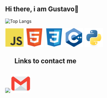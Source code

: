 ## Hi there, i am Gustavo👋

![Top Langs](https://github-readme-stats.vercel.app/api/top-langs/?username=gustavoffg991&layout=compact&icons=true&theme=tokyonight)
<div>
  
  <img src="https://github.com/devicons/devicon/blob/master/icons/javascript/javascript-original.svg" style="height:60px;">
  <img src="https://github.com/devicons/devicon/blob/master/icons/html5/html5-original.svg" style="height:60px;">
  <img src="https://github.com/devicons/devicon/blob/master/icons/css3/css3-original.svg" style="height:60px;">
  <img src="https://github.com/devicons/devicon/blob/master/icons/cplusplus/cplusplus-original.svg" style="height:60px;">
  <img src="https://github.com/devicons/devicon/blob/master/icons/python/python-original.svg" style="height:60px;">
  
  
</div>
<div style="justify-content: space-around;">
 <h2 style="margin: 30px;">Links to contact me</h1>
  <a href="https://www.linkedin.com/in/gustavo-franco-fidelis-gon%C3%A7alves-70458529a/"> <img src="https://pics.freeicons.io/uploads/icons/png/16090541531530099327-512.png" style="height:60px;"></a>
  <a href="mailto:gustavoffg991@gmail.com"> <img src="gmail.png" style="height:60px"></a>
  
</div>
<div>
<img class="animation--Gl63I" srcset="https://cdn.pixabay.com/animation/2025/04/05/10/44/10-44-27-197_256.gif 1x, https://cdn.pixabay.com/animation/2025/04/05/10/44/10-44-27-197_512.gif 2x" src="https://cdn.pixabay.com/animation/2025/04/05/10/44/10-44-27-197_512.gif" alt="Café, Copo, Caneca, Pixel, Arte, Vapor" style="width: 120px; height: 120px; position: relative; left: 100vw;">
</div>
<!--
**gustavoFFG991/gustavoFFG991** is a ✨ _special_ ✨ repository because its `README.md` (this file) appears on your GitHub profile.

Here are some ideas to get you started:

- 🔭 I’m currently working on ...
- 🌱 I’m currently learning ...
- 👯 I’m looking to collaborate on ...
- 🤔 I’m looking for help with ...
- 💬 Ask me about ...
- 📫 How to reach me: ...
- 😄 Pronouns: ...
- ⚡ Fun fact: ...
-->
